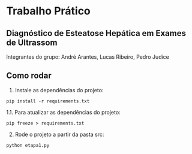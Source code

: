 # Trabalho Prático

## Diagnóstico de Esteatose Hepática em Exames de Ultrassom

Integrantes do grupo: André Arantes, Lucas Ribeiro, Pedro Judice

## Como rodar

1. Instale as dependências do projeto:

```
pip install -r requirements.txt
```

1.1. Para atualizar as dependências do projeto:

```
pip freeze > requirements.txt
```

2. Rode o projeto a partir da pasta src:

```
python etapa1.py
```
